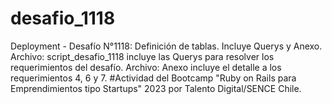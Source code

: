 # desafio_1118
Deployment - Desafío N°1118: Definición de tablas.  Incluye Querys y Anexo.
Archivo: script_desafio_1118  incluye las Querys para resolver los requerimientos del desafío.
Archivo: Anexo incluye el detalle a los requerimientos 4, 6 y 7.
#Actividad del Bootcamp "Ruby on Rails para Emprendimientos tipo Startups" 2023 por Talento Digital/SENCE Chile.
